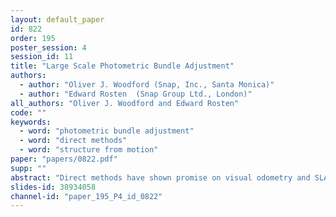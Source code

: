 ```yaml
---
layout: default_paper
id: 822
order: 195
poster_session: 4
session_id: 11
title: "Large Scale Photometric Bundle Adjustment"
authors:
  - author: "Oliver J. Woodford (Snap, Inc., Santa Monica)"
  - author: "Edward Rosten  (Snap Group Ltd., London)"
all_authors: "Oliver J. Woodford and Edward Rosten"
code: ""
keywords:
  - word: "photometric bundle adjustment"
  - word: "direct methods"
  - word: "structure from motion"
paper: "papers/0822.pdf"
supp: ""
abstract: "Direct methods have shown promise on visual odometry and SLAM, leading to greater accuracy and robustness over feature-based methods. However, offline 3-d reconstruction from internet images has not yet benefited from a joint, photometric optimization over dense geometry and camera parameters. Issues such as the lack of brightness constancy, and the sheer volume of data, make this a more challenging task. This work presents a framework for jointly optimizing millions of scene points and hundreds of camera poses and intrinsics, using a photometric cost that is invariant to local lighting changes. The improvement in metric reconstruction accuracy that it confers over feature-based bundle adjustment is demonstrated on the large-scale Tanks & Temples benchmark. We further demonstrate qualitative reconstruction improvements on an internet photo collection, with challenging diversity in lighting and camera intrinsics."
slides-id: 38934058
channel-id: "paper_195_P4_id_0822"
---
```

